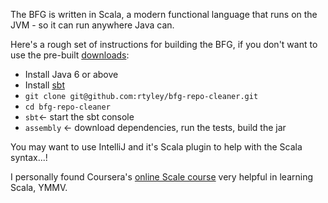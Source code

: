 The BFG is written in Scala, a modern functional language that runs on the JVM - so it
can run anywhere Java can.

Here's a rough set of instructions for building the BFG, if you don't want to use the
pre-built [downloads](http://rtyley.github.io/bfg-repo-cleaner/#download):

* Install Java 6 or above
* Install [sbt](http://www.scala-sbt.org/release/docs/Getting-Started/Setup.html#installing-sbt)
* `git clone git@github.com:rtyley/bfg-repo-cleaner.git`
* `cd bfg-repo-cleaner`
* `sbt`<- start the sbt console
* `assembly` <- download dependencies, run the tests, build the jar

You may want to use IntelliJ and it's Scala plugin to help with the Scala syntax...!

I personally found Coursera's [online Scale course](https://www.coursera.org/course/progfun) very helpful in
learning Scala, YMMV.

